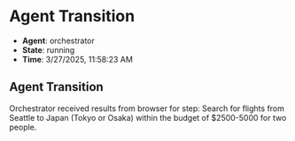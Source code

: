 # Agent Transition

- **Agent**: orchestrator
- **State**: running
- **Time**: 3/27/2025, 11:58:23 AM

## Agent Transition

Orchestrator received results from browser for step: Search for flights from Seattle to Japan (Tokyo or Osaka) within the budget of $2500-5000 for two people.

